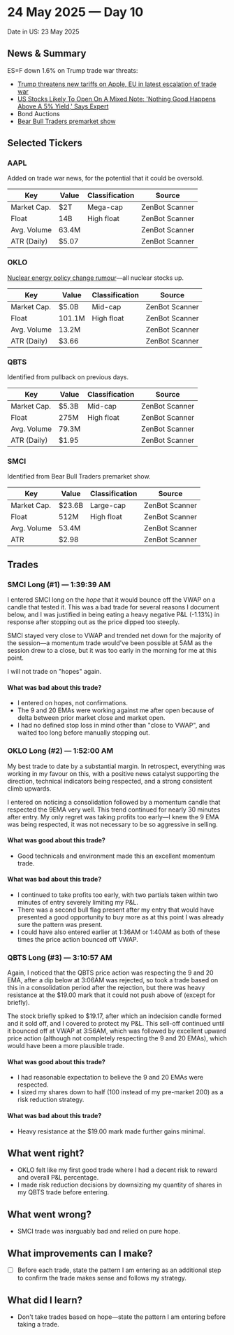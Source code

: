 # 24 May 2025 — Day 10

Date in US: 23 May 2025

## News & Summary

ES=F down 1.6% on Trump trade war threats:

- [Trump threatens new tariffs on Apple, EU in latest escalation of trade war](https://finance.yahoo.com/news/live/tariffs-live-updates-trump-threatens-new-tariffs-on-apple-eu-in-latest-escalation-of-trade-war-191201009.html)
- [US Stocks Likely To Open On A Mixed Note: 'Nothing Good Happens Above A 5% Yield,' Says Expert](https://www.benzinga.com/government/regulations/25/05/45583163/us-stocks-likely-to-open-on-a-mixed-note-nothing-good-happens-above-a-5-yield-says-expert)
- Bond Auctions
- [Bear Bull Traders premarket show](https://www.youtube.com/watch?v=8otj9iH4ZTA)

## Selected Tickers

### AAPL

Added on trade war news, for the potential that it could be oversold.

| Key         | Value | Classification | Source         |
| ----------- | ----- |----------------| -------------- |
| Market Cap. | $2T   | Mega-cap       | ZenBot Scanner |
| Float       | 14B   | High float     | ZenBot Scanner |
| Avg. Volume | 63.4M |                | ZenBot Scanner |
| ATR (Daily) | $5.07 |                | ZenBot Scanner |

### OKLO

[Nuclear energy policy change rumour](https://www.cnbc.com/2025/05/23/nuclear-stocks-rally-on-report-trump-to-sign-orders-to-support-industry.html)—all nuclear stocks up.

| Key         | Value  | Classification | Source         |
| ----------- | ------ |----------------| -------------- |
| Market Cap. | $5.0B  | Mid-cap        | ZenBot Scanner |
| Float       | 101.1M | High float     | ZenBot Scanner |
| Avg. Volume | 13.2M  |                | ZenBot Scanner |
| ATR (Daily) | $3.66  |                | ZenBot Scanner |

### QBTS

Identified from pullback on previous days.

| Key         | Value | Classification | Source         |
| ----------- | ----- |----------------| -------------- |
| Market Cap. | $5.3B | Mid-cap        | ZenBot Scanner |
| Float       | 275M  | High float     | ZenBot Scanner |
| Avg. Volume | 79.3M |                | ZenBot Scanner |
| ATR (Daily) | $1.95 |                | ZenBot Scanner |

### SMCI

Identified from Bear Bull Traders premarket show.

| Key         | Value  | Classification | Source         |
| ----------- | ------ |----------------| -------------- |
| Market Cap. | $23.6B | Large-cap      | ZenBot Scanner |
| Float       | 512M   | High float     | ZenBot Scanner |
| Avg. Volume | 53.4M  |                | ZenBot Scanner |
| ATR         | $2.98  |                | ZenBot Scanner |

## Trades

### SMCI Long (#1) — 1:39:39 AM

I entered SMCI long on the _hope_ that it would bounce off the VWAP on a candle that tested it. This was a bad trade for several reasons I document below, and I was justified in being eating a heavy negative P&L (-1.13%) in response after stopping out as the price dipped too steeply. 

SMCI stayed very close to VWAP and trended net down for the majority of the session—a momentum trade would've been possible at 5AM as the session drew to a close, but it was too early in the morning for me at this point.

I will not trade on "hopes" again.

#### What was bad about this trade?

- I entered on hopes, not confirmations.
- The 9 and 20 EMAs were working against me after open because of delta between prior market close and market open.
- I had no defined stop loss in mind other than "close to VWAP", and waited too long before manually stopping out.

### OKLO Long (#2) — 1:52:00 AM

My best trade to date by a substantial margin. In retrospect, everything was working in my favour on this, with a positive news catalyst supporting the direction, technical indicators being respected, and a strong consistent climb upwards.

I entered on noticing a consolidation followed by a momentum candle that respected the 9EMA very well. This trend continued for nearly 30 minutes after entry. My only regret was taking profits too early—I knew the 9 EMA was being respected, it was not necessary to be so aggressive in selling.

#### What was good about this trade?

* Good technicals and environment made this an excellent momentum trade.

#### What was bad about this trade?

- I continued to take profits too early, with two partials taken within two minutes of entry severely limiting my P&L.
- There was a second bull flag present after my entry that would have presented a good opportunity to buy more as at this point I was already sure the pattern was present.
- I could have also entered earlier at 1:36AM or 1:40AM as both of these times the price action bounced off VWAP.

### QBTS Long (#3) — 3:10:57 AM

Again, I noticed that the QBTS price action was respecting the 9 and 20 EMA, after a dip below at 3:06AM was rejected,  so took a trade based on this in a consolidation period after the rejection, but there was heavy resistance at the $19.00 mark that it could not push above of (except for briefly).

The stock briefly spiked to $19.17, after which an indecision candle formed and it sold off, and I covered to protect my P&L. This sell-off continued until it bounced off at VWAP at 3:56AM, which was followed by excellent upward price action (although not completely respecting the 9 and 20 EMAs), which would have been a more plausible trade.

#### What was good about this trade?

* I had reasonable expectation to believe the 9 and 20 EMAs were respected.
* I sized my shares down to half (100 instead of my pre-market 200) as a risk reduction strategy.

#### What was bad about this trade?

- Heavy resistance at the $19.00 mark made further gains minimal.

## What went right?

- OKLO felt like my first good trade where I had a decent risk to reward and overall P&L percentage.
- I made risk reduction decisions by downsizing my quantity of shares in my QBTS trade before entering.

## What went wrong?

- SMCI trade was inarguably bad and relied on pure hope.

## What improvements can I make?

- [ ] Before each trade, state the pattern I am entering as an additional step to confirm the trade makes sense and follows my strategy.

## What did I learn?

- Don't take trades based on hope—state the pattern I am entering before taking a trade.
